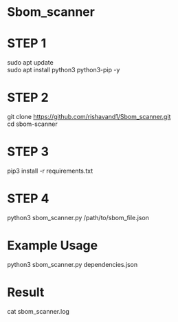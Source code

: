 # Sbom_scanner

# STEP 1
sudo apt update<br /> 
sudo apt install python3 python3-pip -y

# STEP 2
git clone https://github.com/rishavand1/Sbom_scanner.git<br /> 
cd sbom-scanner

# STEP 3
pip3 install -r requirements.txt

# STEP 4
python3 sbom_scanner.py /path/to/sbom_file.json

# Example Usage
python3 sbom_scanner.py dependencies.json

# Result
cat sbom_scanner.log
